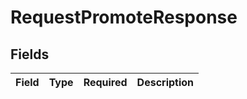 # RequestPromoteResponse


## Fields

| Field       | Type        | Required    | Description |
| ----------- | ----------- | ----------- | ----------- |